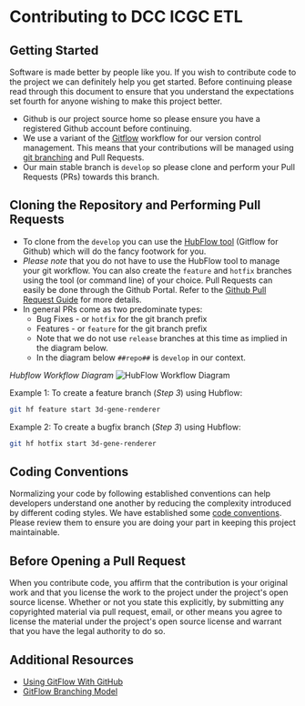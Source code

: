 # Contributing to DCC ICGC ETL

## Getting Started

Software is made better by people like you. If you wish to contribute code to the project we can definitely help you get started. Before continuing please read through this document to ensure that you
understand the expectations set fourth for anyone wishing to make this project better.

* Github is our project source home so please ensure you have a registered Github account before continuing.
* We use a variant of the [Gitflow](https://datasift.github.io/gitflow/index.html)  workflow for our version control management. This means that your
contributions will be managed using [git branching](http://nvie.com/posts/a-successful-git-branching-model/) and Pull Requests.
* Our main stable branch is ```develop``` so please clone and perform your Pull Requests (PRs) towards this branch.

## Cloning the Repository and Performing Pull Requests

* To clone from the ```develop``` you can use the [HubFlow tool](https://datasift.github.io/gitflow/TheHubFlowTools.html) (Gitflow for Github) which will do the fancy footwork for you.
* *Please note* that you do not have to use the HubFlow tool to manage your git workflow. You can also create the ```feature``` and ```hotfix``` branches using the tool (or command line) of your choice. Pull Requests can easily be done through the Github Portal.
Refer to the [Github Pull Request Guide](https://help.github.com/articles/using-pull-requests/) for more details.
* In general PRs come as two predominate types:
  * Bug Fixes - or ```hotfix``` for the git branch prefix
  * Features - or ```feature``` for the git branch prefix
  * Note that we do not use ```release``` branches at this time as implied in the diagram below.
  * In the diagram below ```##repo##``` is ```develop``` in our context.

*Hubflow Workflow Diagram*
![HubFlow Workflow Diagram](https://datasift.github.io/gitflow/GitFlowWorkflowNoFork.png)

Example 1: To create a feature branch (*Step 3*) using Hubflow:
```bash
git hf feature start 3d-gene-renderer
```

Example 2: To create a bugfix branch (*Step 3*) using Hubflow:
```bash
git hf hotfix start 3d-gene-renderer
```

## Coding Conventions ##
Normalizing your code by following established conventions can help developers understand one another by
reducing the complexity introduced by different coding styles. We have established some [code conventions](DEVELOPMENT_CONVENTIONS.md). Please
review them to ensure you are doing your part in keeping this project maintainable.



## Before Opening a Pull Request ##

When you contribute code, you affirm that the contribution is your original work and that you
license the work to the project under the project's open source license. Whether or not you
state this explicitly, by submitting any copyrighted material via pull request, email, or
other means you agree to license the material under the project's open source license and
warrant that you have the legal authority to do so.

## Additional Resources ##
* [Using GitFlow With GitHub](https://datasift.github.io/gitflow/GitFlowForGitHub.html)
* [GitFlow Branching Model](http://nvie.com/posts/a-successful-git-branching-model/)